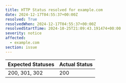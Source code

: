 ```yaml
---
title: HTTP Status resolved for example.com
date: 2024-12-17T04:55:37+00:00Z
resolved: True
resolvedWhen: 2024-12-17T04:55:37+00:00Z
resolvedStartTime: 2024-10-25T21:09:43.191474+00:00
severity: notice
affected:
  - example.com
section: issue
---
```


| Expected Statuses | Actual Status  |
|-------------------|----------------|
| 200, 301, 302 | 200 |
